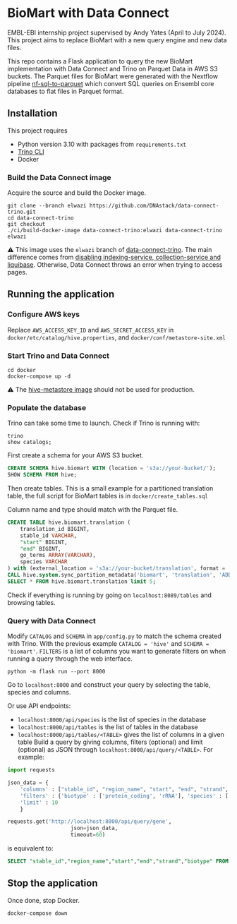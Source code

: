 # BioMart with Data Connect
EMBL-EBI internship project supervised by Andy Yates (April to July 2024). This project aims to replace BioMart with a new query engine and new data files.

This repo contains a Flask application to query the new BioMart implementation with Data Connect and Trino on Parquet Data in AWS S3 buckets.
The Parquet files for BioMart were generated with the Nextflow pipeline [nf-sql-to-parquet](https://github.com/Ensembl/nf-sql-to-parquet) which convert SQL queries on Ensembl core databases to flat files in Parquet format.

## Installation
This project requires
- Python version 3.10 with packages from `requirements.txt`
- [Trino CLI](https://trino.io/docs/current/client/cli.html)
- Docker

### Build the Data Connect image
Acquire the source and build the Docker image.
```
git clone --branch elwazi https://github.com/DNAstack/data-connect-trino.git
cd data-connect-trino
git checkout  
./ci/build-docker-image data-connect-trino:elwazi data-connect-trino elwazi
```

:warning: This image uses the `elwazi` branch of [data-connect-trino](https://github.com/DNAstack/data-connect-trino). The main difference comes from [disabling indexing-service, collection-service and liquibase](https://github.com/DNAstack/data-connect-trino/compare/main...elwazi). Otherwise, Data Connect throws an error when trying to access pages.

## Running the application
### Configure AWS keys
Replace `AWS_ACCESS_KEY_ID` and `AWS_SECRET_ACCESS_KEY` in `docker/etc/catalog/hive.properties`, and `docker/conf/metastore-site.xml`

### Start Trino and Data Connect
```
cd docker
docker-compose up -d
```

:warning: The [hive-metastore image](https://github.com/bitsondatadev/hive-metastore) should not be used for production.

### Populate the database
Trino can take some time to launch. Check if Trino is running with:
```
trino
show catalogs;
```

First create a schema for your AWS S3 bucket.
```sql
CREATE SCHEMA hive.biomart WITH (location = 's3a://your-bucket/');
SHOW SCHEMA FROM hive;
```

Then create tables. This is a small example for a partitioned translation table, the full script for BioMart tables is in `docker/create_tables.sql`

Column name and type should match with the Parquet file.
```sql
CREATE TABLE hive.biomart.translation (
    translation_id BIGINT,
    stable_id VARCHAR,
    "start" BIGINT,
    "end" BIGINT,
    go_terms ARRAY(VARCHAR),
    species VARCHAR
) with (external_location = 's3a://your-bucket/translation', format = 'PARQUET', partitioned_by = ARRAY['species']);
CALL hive.system.sync_partition_metadata('biomart', 'translation', 'ADD');
SELECT * FROM hive.biomart.translation limit 5;
```

Check if everything is running by going on `localhost:8089/tables` and browsing tables.

### Query with Data Connect
Modify `CATALOG` and `SCHEMA` in `app/config.py` to match the schema created with Trino. With the previous example `CATALOG = 'hive'` and `SCHEMA = 'biomart'`. `FILTERS` is a list of columns you want to generate filters on when running a query through the web interface.

```
python -m flask run --port 8000
```

Go to `localhost:8000` and construct your query by selecting the table, species and columns.

Or use API endpoints:
- `localhost:8000/api/species` is the list of species in the database
- `localhost:8000/api/tables` is the list of tables in the database
- `localhost:8000/api/tables/<TABLE>` gives the list of columns in a given table
Build a query by giving columns, filters (optional) and limit (optional) as JSON through `localhost:8000/api/query/<TABLE>`. For example:
```python
import requests

json_data = {
    'columns' : ["stable_id", "region_name", "start", "end", "strand", "biotype"],
    'filters' : {'biotype' : ['protein_coding', 'rRNA'], 'species' : ['homo_sapiens']},
    'limit' : 10
    }

requests.get('http://localhost:8000/api/query/gene',
                    json=json_data,
                    timeout=60)
```
is equivalent to:
```sql
SELECT "stable_id","region_name","start","end","strand","biotype" FROM "hive"."biomart"."gene" WHERE ("biotype"='protein_coding' OR "biotype"='rRNA') AND "species"='homo_sapiens' LIMIT 10;
```

## Stop the application
Once done, stop Docker.
```
docker-compose down
```